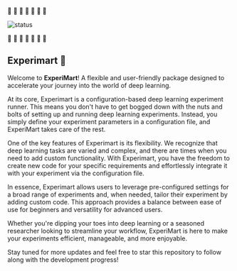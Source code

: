 
:construction:  :construction:  :construction:  :construction:  :construction:  :construction:  :construction:

![status](https://img.shields.io/badge/status-under%20development-green)

:construction:  :construction:  :construction:  :construction:  :construction:  :construction:  :construction:


## Experimart :shopping_cart:

Welcome to **ExperiMart**! A flexible and user-friendly package designed to accelerate your journey into the world of deep learning.

At its core, Experimart is a configuration-based deep learning experiment runner. This means you don't have to get bogged down with the nuts and bolts of setting up and running deep learning experiments. Instead, you simply define your experiment parameters in a configuration file, and ExperiMart takes care of the rest.



One of the key features of Experimart is its flexibility. We recognize that deep learning tasks are varied and complex, and there are times when you need to add custom functionality. With Experimart, you have the freedom to create new code for your specific requirements and effortlessly integrate it with your experiment via the configuration file.

In essence, Experimart allows users to leverage pre-configured settings for a broad range of experiments and, when needed, tailor their experiment by adding custom code. This approach provides a balance between ease of use for beginners and versatility for advanced users.

Whether you're dipping your toes into deep learning or a seasoned researcher looking to streamline your workflow, ExperiMart is here to make your experiments efficient, manageable, and more enjoyable.

Stay tuned for more updates and feel free to star this repository to follow along with the development progress! 
